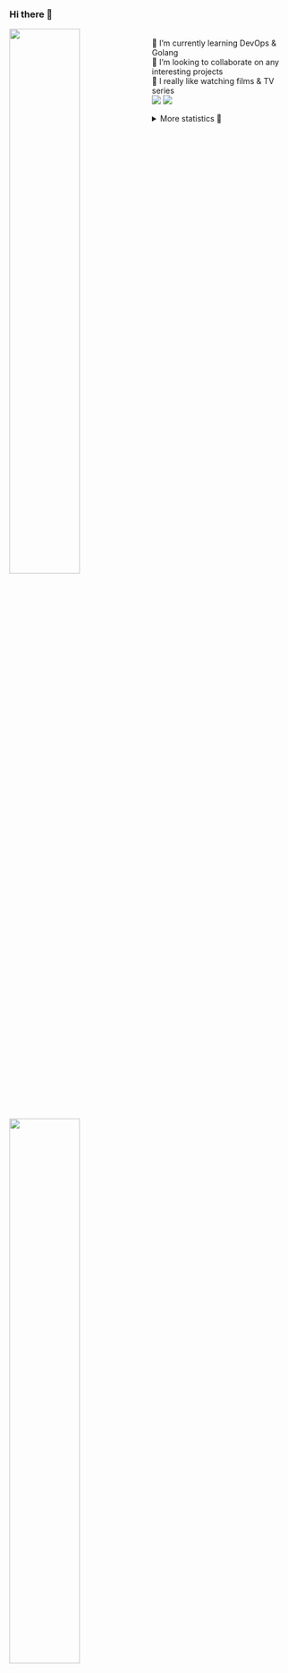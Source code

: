 ### Hi there 👋


[<img align="left" width="50%" src="https://github-readme-stats.vercel.app/api?username=rufusnufus&hide=issues&show_icons=true&count_private=true&theme=transparent&title_color=FF6F40&text_color=FBF9F8&icon_color=F48242&hide_border=true&hide_title=true#gh-dark-mode-only">](https://metrics.lecoq.io/rufusnufus#gh-dark-mode-only)
[<img align="left" width="50%" src="https://github-readme-stats.vercel.app/api?username=rufusnufus&hide=issues&show_icons=true&count_private=true&theme=transparent&title_color=FF6533&text_color=4D4644&icon_color=FF8038&hide_border=true&hide_title=true#gh-light-mode-only">](https://metrics.lecoq.io/rufusnufus#gh-light-mode-only)

<p>
  <br>
  🌱 I’m currently learning DevOps & Golang</br>
  👯 I’m looking to collaborate on any interesting projects</br>
  🎥 I really like watching films & TV series</br>
  <a href="https://linkedin.com/in/rufusnufus"><img src="https://img.shields.io/badge/linkedin-0077B5.svg?style=for-the-badge&logo=linkedin&logoColor=white"/></a>
  <a href="https://t.me/rufusnufus"><img src="https://img.shields.io/badge/-telegram-black?style=for-the-badge&color=blue&logo=telegram"/></a>
</p>

<p text-align="left">
<details>
  <summary>More statistics 👀</summary><br/>

<!--START_SECTION:waka-->
![Code Time](http://img.shields.io/badge/Code%20Time-670%20hrs%2050%20mins-blue)

![Profile Views](http://img.shields.io/badge/Profile%20Views-0-blue)

**I'm an Early 🐤** 

```text
🌞 Morning                12308 commits       ██████░░░░░░░░░░░░░░░░░░░   23.10 % 
🌆 Daytime                30430 commits       ██████████████░░░░░░░░░░░   57.10 % 
🌃 Evening                9435 commits        ████░░░░░░░░░░░░░░░░░░░░░   17.71 % 
🌙 Night                  1117 commits        █░░░░░░░░░░░░░░░░░░░░░░░░   02.10 % 
```
📅 **I'm Most Productive on Monday** 

```text
Monday                   11450 commits       █████░░░░░░░░░░░░░░░░░░░░   21.49 % 
Tuesday                  9802 commits        █████░░░░░░░░░░░░░░░░░░░░   18.39 % 
Wednesday                11177 commits       █████░░░░░░░░░░░░░░░░░░░░   20.97 % 
Thursday                 10223 commits       █████░░░░░░░░░░░░░░░░░░░░   19.18 % 
Friday                   9235 commits        ████░░░░░░░░░░░░░░░░░░░░░   17.33 % 
Saturday                 875 commits         ░░░░░░░░░░░░░░░░░░░░░░░░░   01.64 % 
Sunday                   528 commits         ░░░░░░░░░░░░░░░░░░░░░░░░░   00.99 % 
```


📊 **This Week I Spent My Time On** 

```text
💬 Programming Languages: 
YAML                     8 hrs 31 mins       ████████████░░░░░░░░░░░░░   47.94 % 
Other                    5 hrs 37 mins       ████████░░░░░░░░░░░░░░░░░   31.60 % 
HCL                      3 hrs 23 mins       █████░░░░░░░░░░░░░░░░░░░░   19.07 % 
Terraform                5 mins              ░░░░░░░░░░░░░░░░░░░░░░░░░   00.54 % 
Bash                     5 mins              ░░░░░░░░░░░░░░░░░░░░░░░░░   00.50 % 

🔥 Editors: 
VS Code                  12 hrs 34 mins      ██████████████████░░░░░░░   70.73 % 
iTerm2                   5 hrs 12 mins       ███████░░░░░░░░░░░░░░░░░░   29.27 % 
```

**I Mostly Code in Java** 

```text
Go                       37 repos            █████░░░░░░░░░░░░░░░░░░░░   21.76 % 
Python                   15 repos            ██░░░░░░░░░░░░░░░░░░░░░░░   08.82 % 
Smarty                   11 repos            ██░░░░░░░░░░░░░░░░░░░░░░░   06.47 % 
HCL                      7 repos             █░░░░░░░░░░░░░░░░░░░░░░░░   04.12 % 
Kotlin                   7 repos             █░░░░░░░░░░░░░░░░░░░░░░░░   04.12 % 
```




 Last Updated on 07/02/2024 01:02:50 UTC
<!--END_SECTION:waka-->

</details>
</p>

